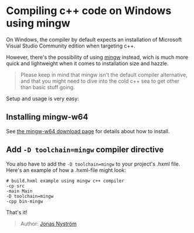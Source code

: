 [tags]: / "cpp,compiler"

# Compiling c++ code on Windows using mingw

On Windows, the compiler by default expects an installation of Microsoft Visual Studio Community edition when targeting c++. 

However, there's the possibility of using [mingw](https://www.mingw-w64.org) instead, wich is much more quick and lightweight when it comes to installation size and hazzle. 

> Please keep in mind that mingw isn't the default compiler alternative, and that you might need to dive into the cold c++ sea to get other than basic stuff going. 

Setup and usage is very easy:

## Installing mingw-w64

See [the mingw-w64 download page](https://www.mingw-w64.org/downloads/) for details about how to install.

## Add `-D toolchain=mingw` compiler directive

You also have to add the `-D toolchain=mingw` to your project's .hxml file. Here's an example of how a .hxml-file might look:

```
# build.hxml example using mingw c++ compiler
-cp src
-main Main
-D toolchain=mingw
-cpp bin-mingw
```

That's it!

> Author: [Jonas Nyström](https://github.com/cambiata)
